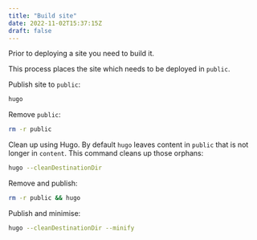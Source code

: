 ```yaml
---
title: "Build site"
date: 2022-11-02T15:37:15Z
draft: false
---
```


Prior to deploying a site you need to build it.

This process places the site which needs to be deployed in ```public```.

Publish site to ```public```:

```bash
hugo
```

Remove ```public```:

```bash
rm -r public
```

Clean up using Hugo. By default ```hugo``` leaves content in ```public``` that is not longer in ```content```. This command cleans up those orphans:
```bash
hugo --cleanDestinationDir
```


Remove and publish:
```bash
rm -r public && hugo
```


Publish and minimise:
```bash
hugo --cleanDestinationDir --minify
```
